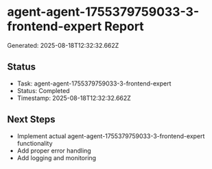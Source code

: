# agent-agent-1755379759033-3-frontend-expert Report

Generated: 2025-08-18T12:32:32.662Z

## Status
- Task: agent-agent-1755379759033-3-frontend-expert
- Status: Completed
- Timestamp: 2025-08-18T12:32:32.662Z

## Next Steps
- Implement actual agent-agent-1755379759033-3-frontend-expert functionality
- Add proper error handling
- Add logging and monitoring
